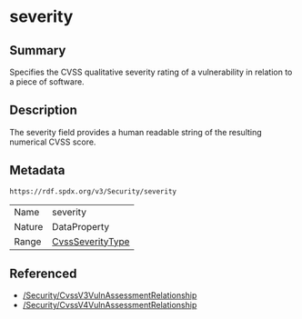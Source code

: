 <!-- Automatically generated by spec-parser v2.0.0 on 2024-01-26T22:18:46.241893+00:00 -->
<!-- SPDX-License-Identifier: Community-Spec-1.0 -->

# severity

## Summary

Specifies the CVSS qualitative severity rating of a vulnerability in relation to a piece of software.


## Description

The severity field provides a human readable string of the resulting numerical CVSS score.


## Metadata

`https://rdf.spdx.org/v3/Security/severity`


| | |
|---|---|
| Name | severity |
| Nature | DataProperty |
| Range | [CvssSeverityType](../Vocabularies/CvssSeverityType.md) |




## Referenced

- [/Security/CvssV3VulnAssessmentRelationship](../../Security/Classes/CvssV3VulnAssessmentRelationship.md)
- [/Security/CvssV4VulnAssessmentRelationship](../../Security/Classes/CvssV4VulnAssessmentRelationship.md)

